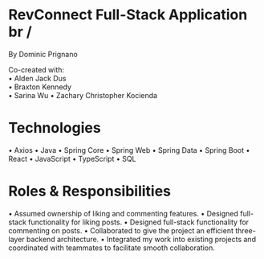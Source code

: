 # RevConnect Full-Stack Application br /
By Dominic Prignano <br />

Co-created with: <br />
• Alden Jack Dus <br />
• Braxton Kennedy <br />
• Sarina Wu
• Zachary Christopher Kocienda

# Technologies
• Axios
• Java
• Spring Core
• Spring Web
• Spring Data
• Spring Boot
• React
• JavaScript
• TypeScript
• SQL

# Roles & Responsibilities
• Assumed ownership of liking and commenting features.
• Designed full-stack functionality for liking posts.
• Designed full-stack functionality for commenting on posts.
• Collaborated to give the project an efficient three-layer backend architecture.
• Integrated my work into existing projects and coordinated with teammates to facilitate smooth collaboration.

